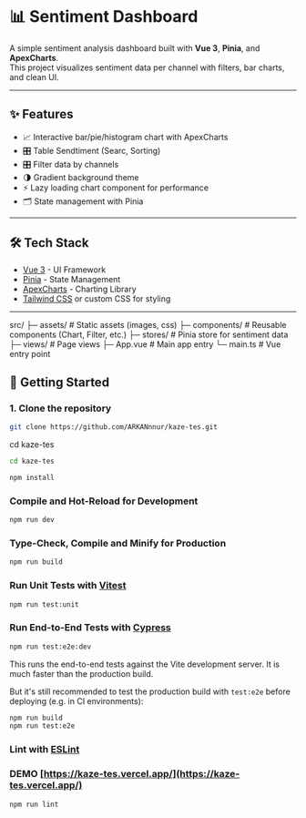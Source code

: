 # 📊 Sentiment Dashboard

A simple sentiment analysis dashboard built with **Vue 3**, **Pinia**, and **ApexCharts**.  
This project visualizes sentiment data per channel with filters, bar charts, and clean UI.

---

## ✨ Features

- 📈 Interactive bar/pie/histogram chart with ApexCharts
- 🎛️ Table Sendtiment (Searc, Sorting)   
- 🎛️ Filter data by channels  
- 🌗 Gradient background theme  
- ⚡ Lazy loading chart component for performance  
- 🗂️ State management with Pinia  

---

## 🛠️ Tech Stack

- [Vue 3](https://vuejs.org/) - UI Framework  
- [Pinia](https://pinia.vuejs.org/) - State Management  
- [ApexCharts](https://apexcharts.com/) - Charting Library  
- [Tailwind CSS](https://tailwindcss.com/) or custom CSS for styling  

---

src/
├─ assets/ # Static assets (images, css)
├─ components/ # Reusable components (Chart, Filter, etc.)
├─ stores/ # Pinia store for sentiment data
├─ views/ # Page views
├─ App.vue # Main app entry
└─ main.ts # Vue entry point

## 🚀 Getting Started

### 1. Clone the repository
```sh
git clone https://github.com/ARKANnnur/kaze-tes.git
```

cd kaze-tes
```sh
cd kaze-tes
```

```sh
npm install
```

### Compile and Hot-Reload for Development

```sh
npm run dev
```

### Type-Check, Compile and Minify for Production

```sh
npm run build
```

### Run Unit Tests with [Vitest](https://vitest.dev/)

```sh
npm run test:unit
```

### Run End-to-End Tests with [Cypress](https://www.cypress.io/)

```sh
npm run test:e2e:dev
```

This runs the end-to-end tests against the Vite development server.
It is much faster than the production build.

But it's still recommended to test the production build with `test:e2e` before deploying (e.g. in CI environments):

```sh
npm run build
npm run test:e2e
```

### Lint with [ESLint](https://eslint.org/)

### DEMO [https://kaze-tes.vercel.app/](https://kaze-tes.vercel.app/)

```sh
npm run lint
```


